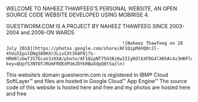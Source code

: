 WELCOME TO NAHEEZ THAWFEEG’S PERSONAL WEBSITE, AN OPEN SOURCE CODE WEBSITE DEVELOPED USING MOBIRISE 4.

GUESTWORM.COM IS A PROJECT BY NAHEEZ THAWFEEG SINCE 2003-2004 and 2008-ON WARDS

                                                ![Naheez Thawfeeg on 28 July 2018](https://photos.google.com/share/AF1QipM4XQ0rJl-4tUu5IpulDNgS8OKXr3LivCXt3k8F0j7s-HRH0lzbwTJ57EcaVJzXXA/photo/AF1QipNT75GtNjKw1IIyKOlkXFDG4lXKhAc4z3HKPld1?key=QUpfS3NTOTJRUmFROEdPUmJDYkRBaXdpQ0t5azln)
                                                
This website’s domain guestworm.com is registered in IBM® Cloud SoftLayer™ and files are hosted in Google Cloud™ App Engine™
The source code of this website is hosted here and free and my photos are hosted here and free
